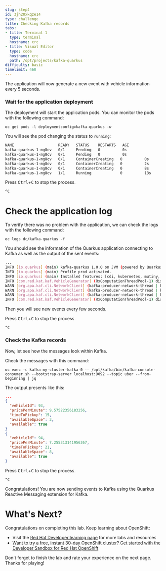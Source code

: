 ```yaml
---
slug: step4
id: 3jh20xkqze14
type: challenge
title: Checking Kafka records
tabs:
- title: Terminal 1
  type: terminal
  hostname: crc
- title: Visual Editor
  type: code
  hostname: crc
  path: /opt/projects/kafka-quarkus
difficulty: basic
timelimit: 460
---
```

The application will now generate a new event with vehicle information every 5 seconds.

### Wait for the application deployment

The deployment will start the application pods. You can monitor the pods with the following command:

```
oc get pods -l deploymentconfig=kafka-quarkus -w
```

You will see the pod changing the status to `running`:

```sh
NAME                    READY   STATUS    RESTARTS   AGE
kafka-quarkus-1-mg8cv   0/1     Pending   0          0s
kafka-quarkus-1-mg8cv   0/1     Pending   0          0s
kafka-quarkus-1-mg8cv   0/1     ContainerCreating   0          0s
kafka-quarkus-1-mg8cv   0/1     ContainerCreating   0          2s
kafka-quarkus-1-mg8cv   0/1     ContainerCreating   0          8s
kafka-quarkus-1-mg8cv   1/1     Running             0          13s
```

Press <kbd>Ctrl</kbd>+<kbd>C</kbd> to stop the process.

`^C`

# Check the application log

To verify there was no problem with the application, we can check the logs with the following command:

```
oc logs dc/kafka-quarkus -f
```

You should see the information of the Quarkus application connecting to Kafka as well as the output of the sent events:

```sh
...
INFO [io.quarkus] (main) kafka-quarkus 1.0.0 on JVM (powered by Quarkus 1.10.3.Final) started in 2.394s. Listening on: http://0.0.0.0:8080
INFO [io.quarkus] (main) Profile prod activated.
INFO [io.quarkus] (main) Installed features: [cdi, kubernetes, mutiny, smallrye-context-propagation, smallrye-reactive-messaging, smallrye-reactive-messaging-kafka, vertx]
INFO [com.red.kat.kaf.VehicleGenerator] (RxComputationThreadPool-1) dispatching vehicle: VehicleInfo{provider='uber', vehicleId=1, pricePerMinute=9.633610913249816, timeToPickup=4, availableSpace=2, available=true}
WARN [org.apa.kaf.cli.NetworkClient] (kafka-producer-network-thread | kafka-producer-uber) [Producer clientId=kafka-producer-uber] Error while fetching metadata with correlation id 3 : {uber=LEADER_NOT_AVAILABLE}
WARN [org.apa.kaf.cli.NetworkClient] (kafka-producer-network-thread | kafka-producer-uber) [Producer clientId=kafka-producer-uber] Error while fetching metadata with correlation id 4 : {uber=LEADER_NOT_AVAILABLE}
WARN [org.apa.kaf.cli.NetworkClient] (kafka-producer-network-thread | kafka-producer-uber) [Producer clientId=kafka-producer-uber] Error while fetching metadata with correlation id 5 : {uber=LEADER_NOT_AVAILABLE}
INFO [com.red.kat.kaf.VehicleGenerator] (RxComputationThreadPool-1) dispatching vehicle: VehicleInfo{provider='uber', vehicleId=2, pricePerMinute=4.502112907514153, timeToPickup=15, availableSpace=5, available=true}
```

Then you will see new events every few seconds.

Press <kbd>Ctrl</kbd>+<kbd>C</kbd> to stop the process.

`^C`

### Check the Kafka records

Now, let see how the messages look within Kafka.

Check the messages with this command:

```
oc exec -c kafka my-cluster-kafka-0 -- /opt/kafka/bin/kafka-console-consumer.sh --bootstrap-server localhost:9092 --topic uber --from-beginning | jq
```

The output presents like this:

```json
...
{
  "vehicleId": 93,
  "pricePerMinute": 9.57522356183256,
  "timeToPickup": 15,
  "availableSpace": 3,
  "available": true
}
{
  "vehicleId": 94,
  "pricePerMinute": 7.255313141956367,
  "timeToPickup": 21,
  "availableSpace": 8,
  "available": true
}
```

Press <kbd>Ctrl</kbd>+<kbd>C</kbd> to stop the process.

`^C`

Congratulations! You are now sending events to Kafka using the Quarkus Reactive Messaging extension for Kafka.

# What's Next?

Congratulations on completing this lab. Keep learning about OpenShift:

* Visit the [Red Hat Developer learning page](https://developers.redhat.com/learn) for more labs and resources
* [Want to try a free, instant 30-day OpenShift cluster? Get started with the Developer Sandbox for Red Hat OpenShift](https://developers.redhat.com/developer-sandbox)

Don't forget to finish the lab and rate your experience on the next page. Thanks for playing!
